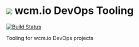<img src="https://wcm.io/images/favicon-16@2x.png"/> wcm.io DevOps Tooling
======
[![Build Status](https://travis-ci.com/wcm-io-devops/devops-tooling.png?branch=develop)](https://travis-ci.com/wcm-io-devops/devops-tooling)

Tooling for wcm.io DevOps projects
